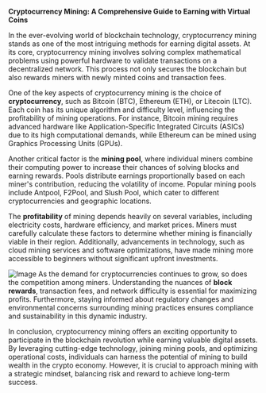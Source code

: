 **Cryptocurrency Mining: A Comprehensive Guide to Earning with Virtual Coins**

In the ever-evolving world of blockchain technology, cryptocurrency mining stands as one of the most intriguing methods for earning digital assets. At its core, cryptocurrency mining involves solving complex mathematical problems using powerful hardware to validate transactions on a decentralized network. This process not only secures the blockchain but also rewards miners with newly minted coins and transaction fees.

One of the key aspects of cryptocurrency mining is the choice of **cryptocurrency**, such as Bitcoin (BTC), Ethereum (ETH), or Litecoin (LTC). Each coin has its unique algorithm and difficulty level, influencing the profitability of mining operations. For instance, Bitcoin mining requires advanced hardware like Application-Specific Integrated Circuits (ASICs) due to its high computational demands, while Ethereum can be mined using Graphics Processing Units (GPUs).

Another critical factor is the **mining pool**, where individual miners combine their computing power to increase their chances of solving blocks and earning rewards. Pools distribute earnings proportionally based on each miner's contribution, reducing the volatility of income. Popular mining pools include Antpool, F2Pool, and Slush Pool, which cater to different cryptocurrencies and geographic locations.

The **profitability** of mining depends heavily on several variables, including electricity costs, hardware efficiency, and market prices. Miners must carefully calculate these factors to determine whether mining is financially viable in their region. Additionally, advancements in technology, such as cloud mining services and software optimizations, have made mining more accessible to beginners without significant upfront investments.


![Image](https://github.com/user-attachments/assets/31692037-0104-4703-abd1-696b6a7dd41b)
As the demand for cryptocurrencies continues to grow, so does the competition among miners. Understanding the nuances of **block rewards**, transaction fees, and network difficulty is essential for maximizing profits. Furthermore, staying informed about regulatory changes and environmental concerns surrounding mining practices ensures compliance and sustainability in this dynamic industry.

In conclusion, cryptocurrency mining offers an exciting opportunity to participate in the blockchain revolution while earning valuable digital assets. By leveraging cutting-edge technology, joining mining pools, and optimizing operational costs, individuals can harness the potential of mining to build wealth in the crypto economy. However, it is crucial to approach mining with a strategic mindset, balancing risk and reward to achieve long-term success.